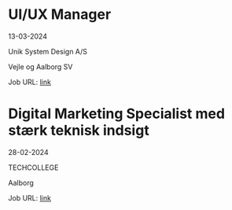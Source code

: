 # UI/UX Manager
13-03-2024

Unik System Design A/S

Vejle og Aalborg SV

Job URL: [link](https://candidate.hr-manager.net/ApplicationInit.aspx?cid=1767&ProjectId=143733&DepartmentId=18959&MediaId=4617)


# Digital Marketing Specialist med stærk teknisk indsigt
28-02-2024

TECHCOLLEGE

Aalborg

Job URL: [link](https://www.innomate.com/InnomatePublicPagesMedarb/JobNotice.aspx?CompanyId=tcaa&JobNoticeId=972)


